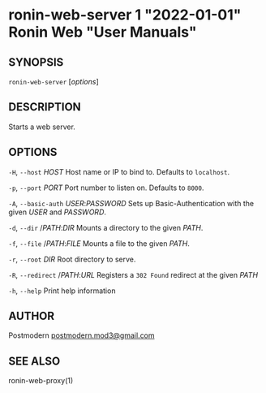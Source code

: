 # ronin-web-server 1 "2022-01-01" Ronin Web "User Manuals"

## SYNOPSIS

`ronin-web-server` [*options*]

## DESCRIPTION

Starts a web server.

## OPTIONS

`-H`, `--host` *HOST*
  Host name or IP to bind to. Defaults to `localhost`.

`-p`, `--port` *PORT*
  Port number to listen on. Defaults to `8000`.

`-A`, `--basic-auth` *USER*:*PASSWORD*
  Sets up Basic-Authentication with the given *USER* and *PASSWORD*.

`-d`, `--dir` /*PATH*:*DIR*
  Mounts a directory to the given *PATH*.

`-f`, `--file` /*PATH*:*FILE*
  Mounts a file to the given *PATH*.

`-r`, `--root` *DIR*
  Root directory to serve.

`-R`, `--redirect` /*PATH*:*URL*
  Registers a `302 Found` redirect at the given *PATH*

`-h`, `--help`
  Print help information

## AUTHOR

Postmodern <postmodern.mod3@gmail.com>

## SEE ALSO

ronin-web-proxy(1)
